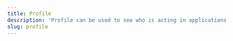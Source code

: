 ```yaml
---
title: Profile
description: 'Profile can be used to see who is acting in applications where more than one token is managed. For example, in third-party OAuth applications.'
slug: profile
---
```


